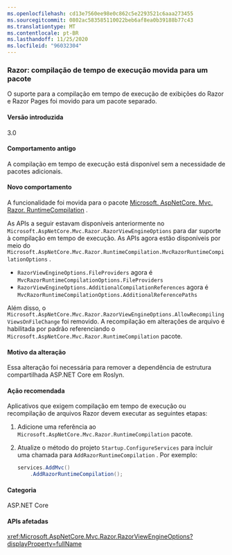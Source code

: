 ```yaml
---
ms.openlocfilehash: cd13e7560ee98e0c862c5e2293521c6aaa273455
ms.sourcegitcommit: 0802ac583585110022beb6af8ea0b39188b77c43
ms.translationtype: MT
ms.contentlocale: pt-BR
ms.lasthandoff: 11/25/2020
ms.locfileid: "96032304"
---
```

### <a name="razor-runtime-compilation-moved-to-a-package"></a>Razor: compilação de tempo de execução movida para um pacote

O suporte para a compilação em tempo de execução de exibições do Razor e Razor Pages foi movido para um pacote separado.

#### <a name="version-introduced"></a>Versão introduzida

3.0

#### <a name="old-behavior"></a>Comportamento antigo

A compilação em tempo de execução está disponível sem a necessidade de pacotes adicionais.

#### <a name="new-behavior"></a>Novo comportamento

A funcionalidade foi movida para o pacote [Microsoft. AspNetCore. Mvc. Razor. RuntimeCompilation](https://www.nuget.org/packages/Microsoft.AspNetCore.Mvc.Razor.RuntimeCompilation/) .

As APIs a seguir estavam disponíveis anteriormente no `Microsoft.AspNetCore.Mvc.Razor.RazorViewEngineOptions` para dar suporte à compilação em tempo de execução. As APIs agora estão disponíveis por meio do `Microsoft.AspNetCore.Mvc.Razor.RuntimeCompilation.MvcRazorRuntimeCompilationOptions` .

- `RazorViewEngineOptions.FileProviders` agora é `MvcRazorRuntimeCompilationOptions.FileProviders`
- `RazorViewEngineOptions.AdditionalCompilationReferences` agora é `MvcRazorRuntimeCompilationOptions.AdditionalReferencePaths`

Além disso, o `Microsoft.AspNetCore.Mvc.Razor.RazorViewEngineOptions.AllowRecompilingViewsOnFileChange` foi removido. A recompilação em alterações de arquivo é habilitada por padrão referenciando o `Microsoft.AspNetCore.Mvc.Razor.RuntimeCompilation` pacote.

#### <a name="reason-for-change"></a>Motivo da alteração

Essa alteração foi necessária para remover a dependência de estrutura compartilhada ASP.NET Core em Roslyn.

#### <a name="recommended-action"></a>Ação recomendada

Aplicativos que exigem compilação em tempo de execução ou recompilação de arquivos Razor devem executar as seguintes etapas:

1. Adicione uma referência ao `Microsoft.AspNetCore.Mvc.Razor.RuntimeCompilation` pacote.
1. Atualize o método do projeto `Startup.ConfigureServices` para incluir uma chamada para `AddRazorRuntimeCompilation` . Por exemplo:

    ```csharp
    services.AddMvc()
        .AddRazorRuntimeCompilation();
    ```

#### <a name="category"></a>Categoria

ASP.NET Core

#### <a name="affected-apis"></a>APIs afetadas

<xref:Microsoft.AspNetCore.Mvc.Razor.RazorViewEngineOptions?displayProperty=fullName>

<!--

#### Affected APIs

`T:Microsoft.AspNetCore.Mvc.Razor.RazorViewEngineOptions`

-->

